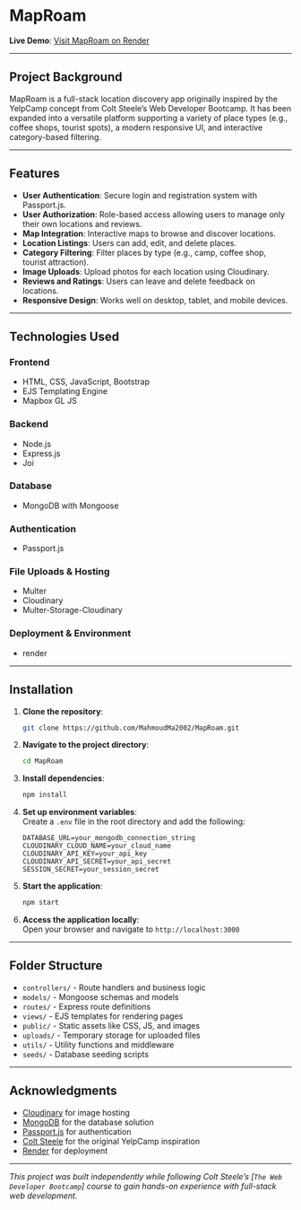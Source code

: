# MapRoam

**Live Demo**: [Visit MapRoam on Render](https://jomap.onrender.com)

---

## Project Background

MapRoam is a full-stack location discovery app originally inspired by the YelpCamp concept from Colt Steele’s Web Developer Bootcamp. It has been expanded into a versatile platform supporting a variety of place types (e.g., coffee shops, tourist spots), a modern responsive UI, and interactive category-based filtering.

---

## Features

- **User Authentication**: Secure login and registration system with Passport.js.
- **User Authorization**: Role-based access allowing users to manage only their own locations and reviews.
- **Map Integration**: Interactive maps to browse and discover locations.
- **Location Listings**: Users can add, edit, and delete places.
- **Category Filtering**: Filter places by type (e.g., camp, coffee shop, tourist attraction).
- **Image Uploads**: Upload photos for each location using Cloudinary.
- **Reviews and Ratings**: Users can leave and delete feedback on locations.
- **Responsive Design**: Works well on desktop, tablet, and mobile devices.

---

## Technologies Used

### Frontend
- HTML, CSS, JavaScript, Bootstrap
- EJS Templating Engine
- Mapbox GL JS 

### Backend
- Node.js
- Express.js
- Joi 

### Database
- MongoDB with Mongoose

### Authentication
- Passport.js

### File Uploads & Hosting
- Multer 
- Cloudinary
- Multer-Storage-Cloudinary

###  Deployment & Environment
- render

---

## Installation

1. **Clone the repository**:
   ```bash
   git clone https://github.com/MahmoudMa2002/MapRoam.git
   ```

2. **Navigate to the project directory**:
   ```bash
   cd MapRoam
   ```

3. **Install dependencies**:
   ```bash
   npm install
   ```

4. **Set up environment variables**:  
   Create a `.env` file in the root directory and add the following:
   ```env
   DATABASE_URL=your_mongodb_connection_string
   CLOUDINARY_CLOUD_NAME=your_cloud_name
   CLOUDINARY_API_KEY=your_api_key
   CLOUDINARY_API_SECRET=your_api_secret
   SESSION_SECRET=your_session_secret
   ```

5. **Start the application**:
   ```bash
   npm start
   ```

6. **Access the application locally**:  
   Open your browser and navigate to `http://localhost:3000`

---

## Folder Structure

- `controllers/` - Route handlers and business logic
- `models/` - Mongoose schemas and models
- `routes/` - Express route definitions
- `views/` - EJS templates for rendering pages
- `public/` - Static assets like CSS, JS, and images
- `uploads/` - Temporary storage for uploaded files
- `utils/` - Utility functions and middleware
- `seeds/` - Database seeding scripts

---

## Acknowledgments

- [Cloudinary](https://cloudinary.com/) for image hosting
- [MongoDB](https://www.mongodb.com/) for the database solution
- [Passport.js](http://www.passportjs.org/) for authentication
- [Colt Steele](https://www.udemy.com/course/the-web-developer-bootcamp/) for the original YelpCamp inspiration
- [Render](https://render.com/) for deployment

---

*This project  was built independently while following Colt Steele’s [`The Web Developer Bootcamp`] course to gain hands-on experience with full-stack web development.*
